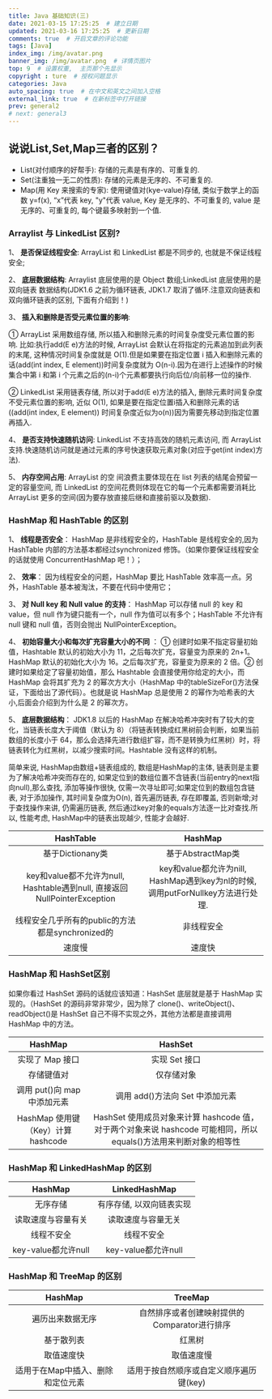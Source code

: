 ```yaml
---
title: Java 基础知识(三)
date: 2021-03-15 17:25:25  # 建立日期
updated: 2021-03-16 17:25:25  # 更新日期
comments: true  # 开启文章的评论功能
tags: [Java]
index_img: /img/avatar.png
banner_img: /img/avatar.png  # 详情页图片
top: 9  # 设置权重,  主页那个先显示
copyright : ture  # 授权问题显示
categories: Java
auto_spacing: true  # 在中文和英文之间加入空格
external_link: true  # 在新标签中打开链接
prev: general2
# next: general3
---
```

<!-- [[toc]]  # 在页面显示目录 -->

## 说说List,Set,Map三者的区别？

- List(对付顺序的好帮手): 存储的元素是有序的、可重复的.
- Set(注重独一无二的性质): 存储的元素是无序的、不可重复的.
- Map(用 Key 来搜索的专家): 使用键值对(kye-value)存储, 类似于数学上的函数 y=f(x), “x”代表 key, "y"代表 value, Key 是无序的、不可重复的, value 是无序的、可重复的, 每个键最多映射到一个值.

### Arraylist 与 LinkedList 区别?

1、 **是否保证线程安全**: ArrayList 和 LinkedList 都是不同步的, 也就是不保证线程安全;

2、 **底层数据结构**: Arraylist 底层使用的是 Object 数组;LinkedList 底层使用的是 双向链表 数据结构(JDK1.6 之前为循环链表, JDK1.7 取消了循环.注意双向链表和双向循环链表的区别, 下面有介绍到！)

3、 **插入和删除是否受元素位置的影响**: 

① ArrayList 采用数组存储, 所以插入和删除元素的时间复杂度受元素位置的影响. 比如:执行add(E e)方法的时候,  ArrayList 会默认在将指定的元素追加到此列表的末尾, 这种情况时间复杂度就是 O(1).但是如果要在指定位置 i 插入和删除元素的话(add(int index, E element))时间复杂度就为 O(n-i).因为在进行上述操作的时候集合中第 i 和第 i 个元素之后的(n-i)个元素都要执行向后位/向前移一位的操作. 

② LinkedList 采用链表存储, 所以对于add(E e)方法的插入, 删除元素时间复杂度不受元素位置的影响, 近似 O(1), 如果是要在指定位置i插入和删除元素的话((add(int index, E element)) 时间复杂度近似为o(n))因为需要先移动到指定位置再插入.

4、 **是否支持快速随机访问**: LinkedList 不支持高效的随机元素访问, 而 ArrayList 支持.快速随机访问就是通过元素的序号快速获取元素对象(对应于get(int index)方法).

5、 **内存空间占用**: ArrayList 的空 间浪费主要体现在在 list 列表的结尾会预留一定的容量空间, 而 LinkedList 的空间花费则体现在它的每一个元素都需要消耗比 ArrayList 更多的空间(因为要存放直接后继和直接前驱以及数据).

### HashMap 和 HashTable 的区别

1、 **线程是否安全**： HashMap 是非线程安全的，HashTable 是线程安全的,因为 HashTable 内部的方法基本都经过synchronized 修饰。（如果你要保证线程安全的话就使用 ConcurrentHashMap 吧！）；

2、 **效率**： 因为线程安全的问题，HashMap 要比 HashTable 效率高一点。另外，HashTable 基本被淘汰，不要在代码中使用它；

3、 **对 Null key 和 Null value 的支持**： HashMap 可以存储 null 的 key 和 value，但 null 作为键只能有一个，null 作为值可以有多个；HashTable 不允许有 null 键和 null 值，否则会抛出 NullPointerException。

4、 **初始容量大小和每次扩充容量大小的不同** ： ① 创建时如果不指定容量初始值，Hashtable 默认的初始大小为 11，之后每次扩充，容量变为原来的 2n+1。HashMap 默认的初始化大小为 16。之后每次扩充，容量变为原来的 2 倍。② 创建时如果给定了容量初始值，那么 Hashtable 会直接使用你给定的大小，而 HashMap 会将其扩充为 2 的幂次方大小（HashMap 中的tableSizeFor()方法保证，下面给出了源代码）。也就是说 HashMap 总是使用 2 的幂作为哈希表的大小,后面会介绍到为什么是 2 的幂次方。

5、 **底层数据结构**： JDK1.8 以后的 HashMap 在解决哈希冲突时有了较大的变化，当链表长度大于阈值（默认为 8）（将链表转换成红黑树前会判断，如果当前数组的长度小于 64，那么会选择先进行数组扩容，而不是转换为红黑树）时，将链表转化为红黑树，以减少搜索时间。Hashtable 没有这样的机制。

简单来说, HashMap由数组+链表组成的, 数组是HashMap的主体, 链表则是主要为了解决哈希冲突而存在的, 如果定位到的数组位置不含链表(当前entry的next指向null),那么查找, 添加等操作很快, 仅需一次寻址即可;如果定位到的数组包含链表, 对于添加操作, 其时间复杂度为O(n), 首先遍历链表, 存在即覆盖, 否则新增;对于查找操作来讲, 仍需遍历链表, 然后通过key对象的equals方法逐一比对查找.所以, 性能考虑, HashMap中的链表出现越少, 性能才会越好.

HashTable|HashMap
:---:|:--:
基于Dictionany类|基于AbstractMap类|
key和value都不允许为null, Hashtable遇到null,  直接返回NullPointerException|key和value都允许为nill, HashMap遇到key为nl的时候, 调用putForNullkey方法进行处理.|
线程安全几乎所有的public的方法都是synchronized的|非线程安全|
速度慢|速度快|

### HashMap 和 HashSet区别

如果你看过 HashSet 源码的话就应该知道：HashSet 底层就是基于 HashMap 实现的。（HashSet 的源码非常非常少，因为除了 clone()、writeObject()、readObject()是 HashSet 自己不得不实现之外，其他方法都是直接调用 HashMap 中的方法。

HashMap|	HashSet
:---:|:--:
实现了 Map 接口|	实现 Set 接口
存储键值对|	仅存储对象
调用 put()向 map 中添加元素|	调用 add()方法向 Set 中添加元素
HashMap 使用键（Key）计算 hashcode|	HashSet 使用成员对象来计算 hashcode 值，对于两个对象来说 hashcode 可能相同，所以 equals()方法用来判断对象的相等性


### HashMap 和 LinkedHashMap 的区别
HashMap|LinkedHashMap
:---:|:--:
无序存储|有序存储, 以双向链表实现|
读取速度与容量有关|读取速度与容量无关|
线程不安全|线程不安全|
key-value都允许null|key-value都允许null|

### HashMap 和 TreeMap 的区别
HashMap|TreeMap
:---:|:--:
遍历出来数据无序|自然排序或者创建映射提供的Comparator进行排序|
基于散列表|红黑树|
取值速度快|取值速度慢|
适用于在Map中插入、删除和定位元素|适用于按自然顺序或自定义顺序遍历键(key)|



